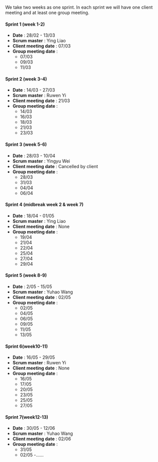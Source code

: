 
We take two weeks as one sprint. In each sprint we will have one client meeting and at least one group meeting.

#### Sprint 1 (week 1-2)
- **Date** : 28/02 - 13/03
- **Scrum master** : Ying Liao 
- **Client meeting date** : 07/03
- **Group meeting date** : 
 	- 07/03
 	- 09/03
 	- 11/03

#### Sprint 2 (week 3-4)
- **Date** : 14/03 - 27/03
- **Scrum master** : Ruwen Yi
- **Client meeting date** : 21/03
- **Group meeting date** : 
 	- 14/03
 	- 16/03
 	- 18/03
 	- 21/03
 	- 23/03

#### Sprint 3 (week 5-6)
- **Date** : 28/03 - 10/04
- **Scrum master** : Yingyu Wei
- **Client meeting date** : Cancelled by client
- **Group meeting date** : 
	- 28/03
 	- 31/03
 	- 04/04
	- 06/04

#### Sprint 4 (midbreak week 2 & week 7)
- **Date** : 18/04 - 01/05
- **Scrum master** : Ying Liao
- **Client meeting date** : None
- **Group meeting date** : 
 	- 19/04
 	- 21/04
 	- 22/04
 	- 25/04
 	- 27/04
 	- 29/04

#### Sprint 5 (week 8-9)
- **Date** : 2/05 - 15/05
- **Scrum master** : Yuhao Wang
- **Client meeting date** : 02/05
- **Group meeting date** : 
 	- 02/05
 	- 04/05
 	- 06/05
 	- 09/05
 	- 11/05
 	- 13/05
 
#### Sprint 6(week10-11)
- **Date** : 16/05 - 29/05
- **Scrum master** : Ruwen Yi
- **Client meeting date** : None
- **Group meeting date** : 
 	- 16/05
 	- 17/05
 	- 20/05
 	- 23/05
 	- 25/05
 	- 27/05

#### Sprint 7(week12-13)
- **Date** : 30/05 - 12/06
- **Scrum master** : Yuhao Wang
- **Client meeting date** : 02/06
- **Group meeting date** : 
	- 31/05
	- 02/05
	-......
	

